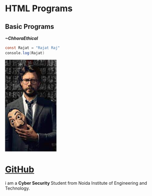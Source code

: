 # HTML Programs
## Basic Programs

***~ChhoraEthical***

```java
const Rajat = "Rajat Raj"
console.log(Rajat)
```
![img](./professor.jpg)

# [GitHub](https://www.github.com/chhoraethical)
<p> i am a <b>Cyber Security </b>Student from Noida Institute of Engineering and Technology.</p>
